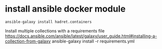 # install ansible docker module
```
ansible-galaxy install hadret.containers
```
Install multiple collections with a requirements file
https://docs.ansible.com/ansible/latest/galaxy/user_guide.html#installing-a-collection-from-galaxy
ansible-galaxy install -r requirements.yml
